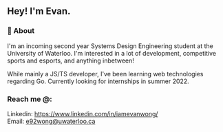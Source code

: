 ## Hey! I'm Evan.


### 🙌 About 

I'm an incoming second year Systems Design Engineering student at the University of Waterloo. I'm interested in a lot of development, competitive sports and esports, and anything inbetween!

While mainly a JS/TS developer, I've been learning web technologies regarding Go. Currently looking for internships in summer 2022.

### Reach me @:
Linkedin: https://www.linkedin.com/in/iamevanwong/
<br>
Email: e92wong@uwaterloo.ca
